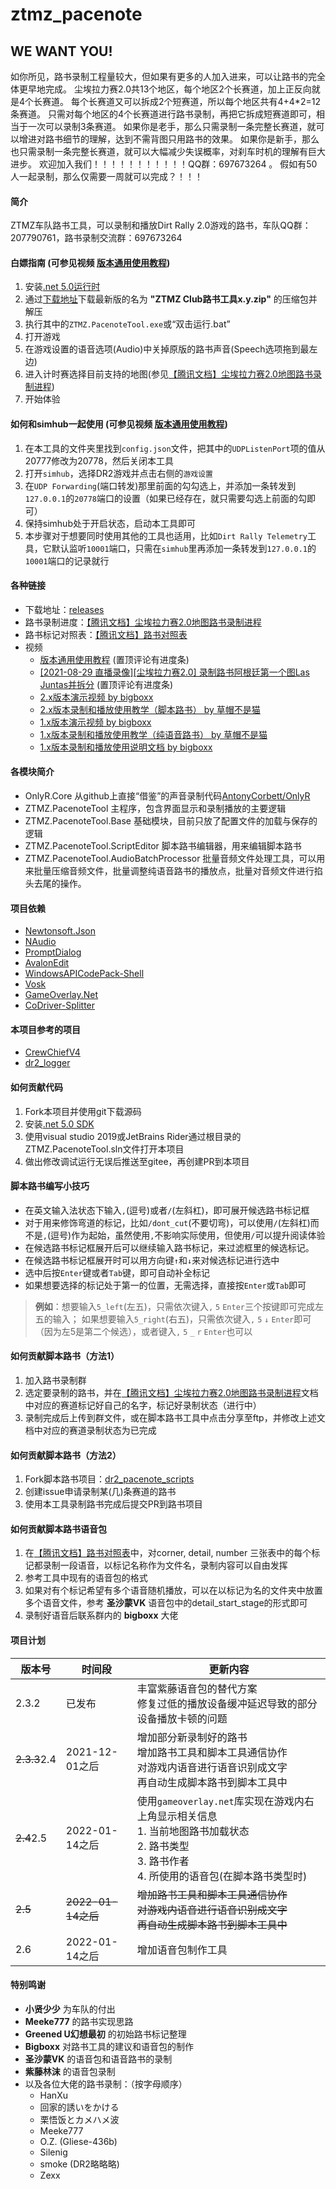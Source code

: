 # ztmz_pacenote

## WE WANT YOU!
如你所见，路书录制工程量较大，但如果有更多的人加入进来，可以让路书的完全体更早地完成。
尘埃拉力赛2.0共13个地区，每个地区2个长赛道，加上正反向就是4个长赛道。
每个长赛道又可以拆成2个短赛道，所以每个地区共有4+4*2=12条赛道。
只需对每个地区的4个长赛道进行路书录制，再把它拆成短赛道即可，相当于一次可以录制3条赛道。
如果你是老手，那么只需录制一条完整长赛道，就可以增进对路书细节的理解，达到不需背图只用路书的效果。
如果你是新手，那么也只需录制一条完整长赛道，就可以大幅减少失误概率，对刹车时机的理解有巨大进步。
欢迎加入我们！！！！！！！！！！！QQ群：697673264 。
假如有50人一起录制，那么仅需要一周就可以完成？！！！

#### 简介
ZTMZ车队路书工具，可以录制和播放Dirt Rally 2.0游戏的路书，车队QQ群：207790761，路书录制交流群：697673264

#### 白嫖指南 (可参见视频 [版本通用使用教程](https://www.bilibili.com/video/BV1oq4y1u7ua/))
1. 安装[.net 5.0运行时](https://dotnet.microsoft.com/download/dotnet/thank-you/runtime-desktop-5.0.12-windows-x64-installer)
2. 通过[下载地址](https://gitee.com/ztmz/ztmz_pacenote/releases)下载最新版的名为 __"ZTMZ Club路书工具x.y.zip"__ 的压缩包并解压
3. 执行其中的`ZTMZ.PacenoteTool.exe`或“双击运行.bat”
4. 打开游戏
5. 在游戏设置的语音选项(Audio)中关掉原版的路书声音(Speech选项拖到最左边)
6. 进入计时赛选择目前支持的地图(参见[【腾讯文档】尘埃拉力赛2.0地图路书录制进程](https://docs.qq.com/sheet/DVVljT3dMWkpYSWdH))
7. 开始体验

#### 如何和simhub一起使用 (可参见视频 [版本通用使用教程](https://www.bilibili.com/video/BV1oq4y1u7ua/))
1. 在本工具的文件夹里找到`config.json`文件，把其中的`UDPListenPort`项的值从20777修改为20778，然后关闭本工具
2. 打开`simhub`，选择DR2游戏并点击右侧的`游戏设置`
3. 在`UDP Forwarding`(端口转发)那里前面的勾勾选上，并添加一条转发到`127.0.0.1`的`20778`端口的设置（如果已经存在，就只需要勾选上前面的勾即可）
4. 保持simhub处于开启状态，启动本工具即可
5. 本步骤对于想要同时使用其他的工具也适用，比如`Dirt Rally Telemetry`工具，它默认监听`10001`端口，只需在`simhub`里再添加一条转发到`127.0.0.1`的`10001`端口的记录就行

#### 各种链接
* 下载地址：[releases](https://gitee.com/ztmz/ztmz_pacenote/releases)
* 路书录制进度：[【腾讯文档】尘埃拉力赛2.0地图路书录制进程](https://docs.qq.com/sheet/DVVljT3dMWkpYSWdH)
* 路书标记对照表：[【腾讯文档】路书对照表](https://docs.qq.com/sheet/DVVlVZFdCWldkdXBi)
* 视频
    - [版本通用使用教程](https://www.bilibili.com/video/BV1oq4y1u7ua/) (置顶评论有进度条)
    - [\[2021-08-29 直播录像\]\[尘埃拉力赛2.0\] 录制路书阿根廷第一个图Las Juntas并拆分](https://www.bilibili.com/video/BV1yQ4y1178R/) (置顶评论有进度条)
    - [2.x版本演示视频 by bigboxx](https://www.bilibili.com/video/BV1jv411J7aL)
    - [2.x版本录制和播放使用教学（脚本路书） by 草帽不是猫](https://www.bilibili.com/video/BV1a64y1i7vs)
    - [1.x版本演示视频 by bigboxx](https://www.bilibili.com/video/BV1Kh411r7PX)
    - [1.x版本录制和播放使用教学（纯语音路书） by 草帽不是猫](https://www.bilibili.com/video/BV1Ev411n7v9)
    - [1.x版本录制和播放使用说明文档 by bigboxx](https://www.bilibili.com/read/cv12176546)


#### 各模块简介
* OnlyR.Core
从github上直接“借鉴”的声音录制代码[AntonyCorbett/OnlyR](https://github.com/AntonyCorbett/OnlyR)
* ZTMZ.PacenoteTool
主程序，包含界面显示和录制播放的主要逻辑
* ZTMZ.PacenoteTool.Base
基础模块，目前只放了配置文件的加载与保存的逻辑
* ZTMZ.PacenoteTool.ScriptEditor
脚本路书编辑器，用来编辑脚本路书
* ZTMZ.PacenoteTool.AudioBatchProcessor
批量音频文件处理工具，可以用来批量压缩音频文件，批量调整纯语音路书的播放点，批量对音频文件进行掐头去尾的操作。

#### 项目依赖
* [Newtonsoft.Json](https://www.newtonsoft.com/json)
* [NAudio](https://github.com/naudio/NAudio)
* [PromptDialog](https://github.com/manuelcanepa/wpf-prompt-dialog)
* [AvalonEdit](http://avalonedit.net/)
* [WindowsAPICodePack-Shell](https://github.com/aybe/Windows-API-Code-Pack-1.1)
* [Vosk](https://alphacephei.com/vosk/)
* [GameOverlay.Net](https://github.com/michel-pi/GameOverlay.Net)
* [CoDriver-Splitter](https://github.com/CookiePLMonster/CoDriver-Splitter)
#### 本项目参考的项目
* [CrewChiefV4](https://gitlab.com/mr_belowski/CrewChiefV4)
* [dr2_logger](https://github.com/ErlerPhilipp/dr2_logger)

#### 如何贡献代码
1. Fork本项目并使用git下载源码
2. 安装[.net 5.0 SDK](https://dotnet.microsoft.com/download/dotnet/thank-you/sdk-5.0.303-windows-x64-installer)
3. 使用visual studio 2019或JetBrains Rider通过根目录的ZTMZ.PacenoteTool.sln文件打开本项目
4. 做出修改调试运行无误后推送至gitee，再创建PR到本项目

#### 脚本路书编写小技巧
- 在英文输入法状态下输入`,`(逗号)或者`/`(左斜杠)，即可展开候选路书标记框
- 对于用来修饰弯道的标记，比如`/dont_cut`(不要切弯)，可以使用`/`(左斜杠)而不是`,`(逗号)作为起始，虽然使用`,`不影响实际使用，但使用`/`可以提升阅读体验
- 在候选路书标记框展开后可以继续输入路书标记，来过滤框里的候选标记。
- 在候选路书标记框展开时可以用方向键`↑`和`↓`来对候选标记进行选中
- 选中后按`Enter`键或者`Tab`键，即可自动补全标记
- 如果想要选择的标记处于第一的位置，无需选择，直接按`Enter`或`Tab`即可

> **例如**：想要输入`5_left`(左五)，只需依次键入`,` `5` `Enter`三个按键即可完成左五的输入；
> 如果想要输入`5_right`(右五)，只需依次键入`,` `5` `↓` `Enter`即可（因为左5是第二个候选），或者键入`,` `5` `_` `r` `Enter`也可以

#### 如何贡献脚本路书（方法1）
1. 加入路书录制群
2. 选定要录制的路书，并在[【腾讯文档】尘埃拉力赛2.0地图路书录制进程](https://docs.qq.com/sheet/DVVljT3dMWkpYSWdH)文档中对应的赛道标记好自己的名字，标记好录制状态（进行中）
3. 录制完成后上传到群文件，或在脚本路书工具中点击分享至ftp，并修改上述文档中对应的赛道录制状态为已完成

#### 如何贡献脚本路书（方法2）
1. Fork脚本路书项目：[dr2_pacenote_scripts](https://gitee.com/ztmz/dr2_pacenote_scripts)
2. 创建issue申请录制某(几)条赛道的路书
3. 使用本工具录制路书完成后提交PR到路书项目

#### 如何贡献脚本路书语音包
1. 在[【腾讯文档】路书对照表](https://docs.qq.com/sheet/DVVlVZFdCWldkdXBi)中，对corner, detail, number 三张表中的每个标记都录制一段语音，以标记名称作为文件名，录制内容可以自由发挥
2. 参考工具中现有的语音包的格式
3. 如果对有个标记希望有多个语音随机播放，可以在以标记为名的文件夹中放置多个语音文件，参考 __圣沙蒙VK__ 语音包中的detail_start_stage的形式即可
4. 录制好语音后联系群内的 __bigboxx__ 大佬

#### 项目计划
版本号 | 时间段 | 更新内容
------|-------|---------
2.3.2 | 已发布 | 丰富紫藤语音包的替代方案<br />修复过低的播放设备缓冲延迟导致的部分设备播放卡顿的问题
~~2.3.3~~2.4 | 2021-12-01之后 | 增加部分新录制好的路书<br />增加路书工具和脚本工具通信协作<br />对游戏内语音进行语音识别成文字<br />再自动生成脚本路书到脚本工具中
~~2.4~~2.5   | 2022-01-14之后 | 使用`gameoverlay.net`库实现在游戏内右上角显示相关信息<br />1. 当前地图路书加载状态<br />2. 路书类型<br />3. 路书作者<br />4. 所使用的语音包(在脚本路书类型时)
~~2.5~~   | ~~2022-01-14之后~~ | ~~增加路书工具和脚本工具通信协作<br />对游戏内语音进行语音识别成文字<br />再自动生成脚本路书到脚本工具中~~
2.6   | 2022-01-14之后 | 增加语音包制作工具

#### 特别鸣谢
* __小贤少少__ 为车队的付出
* __Meeke777__ 的路书实现思路
* __Greened U幻想最初__ 的初始路书标记整理
* __Bigboxx__ 对路书工具的建议和语音包的制作
* __圣沙蒙VK__ 的语音包和语音路书的录制
* __紫藤林沫__ 的语音包录制
* 以及各位大佬的路书录制：（按字母顺序）
    * HanXu
    * 回家的誘いをかける
    * 栗悟饭とカメハメ波
    * Meeke777
    * O.Z. (Gliese-436b)
    * Silenig
    * smoke (DR2略略略)
    * Zexx

